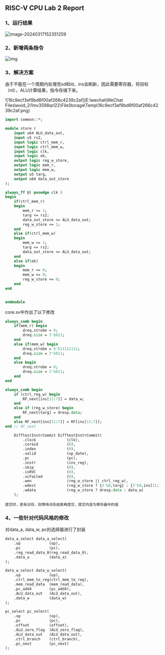 ## RISC-V CPU Lab 2 Report    
### 1、运行结果

![image-20240317152351259](C:\Users\15027\AppData\Roaming\Typora\typora-user-images\image-20240317152351259.png)

### 2、新增两条指令

![img](https://pic4.zhimg.com/v2-2638b7a65f7af39b684f9688900d6783_r.jpg)

### 3、解决方案

由于不能在一个周期内处理完sd和ld，ins会刷新，因此需要寄存器，将目标（rd），ALU计算结果，指令存储下来。

![16c9ecf3ef9bd6f00af266c4239c2af](E:\wechat\WeChat Files\wxid_2i1mv3598qrl22\FileStorage\Temp\16c9ecf3ef9bd6f00af266c4239c2af.png)

```systemverilog
import common::*;

module store (
    input u64 ALU_data_out,
    input u5 rs2,
    input logic ctrl_mem_r,
    input logic ctrl_mem_w,
    input logic clk,
    input logic ok,
    output logic reg_w_store,
    output logic mem_r,
    output logic mem_w,
    output u5 targ,
    output u64 data_out_store
);

always_ff @( posedge clk ) 
begin
    if(ctrl_mem_r)
    begin
        mem_r <= 1; 
        targ <= rs2;
        data_out_store <= ALU_data_out;
        reg_w_store <= 1;
    end
    else if(ctrl_mem_w)
    begin
        mem_w <= 1; 
        targ <= rs2;
        data_out_store <= ALU_data_out;
    end
    else if(ok)
    begin
        mem_r <= 0;
        mem_w <= 0;
        reg_w_store <= 0;
    end
end

    
endmodule
```

core.sv中作出了以下修改

```systemverilog
always_comb begin 
	if(mem_r) begin
		dreq.strobe = 0;
		dreq.size = 3'b011;
	end	
	else if(mem_w) begin
		dreq.strobe = 8'b11111111;
		dreq.size = 3'b011;
	end	
	else begin
		dreq.strobe = 0;
		dreq.size = 3'b011;
	end
end

always_comb begin
    if (ctrl_reg_w) begin
        RF_next[ins[11:7]] = data_w;
    end
	else if (reg_w_store) begin
		RF_next[targ] = dresp.data;
	end 
	else RF_next[ins[11:7]] = RF[ins[11:7]];
end // RF_next

	DifftestInstrCommit DifftestInstrCommit(
		.clock              (clk),
		.coreid             (0),
		.index              (0),
		.valid              (up_date),
		.pc                 (pc),
		.instr              (ins_reg),
		.skip               (0),
		.isRVC              (0),
		.scFailed           (0),
		.wen                (reg_w_store || ctrl_reg_w),
		.wdest              (reg_w_store ? {3'b0,targ} : {3'b0,ins[11:7]}),
		.wdata              (reg_w_store ? dresp.data : data_w)
	);

```

`提交时，若有访存，则等待访存结束再提交，提交内容为寄存器中的值`

### 4、一些针对代码风格的修改

对data_a, data_w, pc的选择器进行了封装

```systemverilog
data_a_select data_a_select(
	.op				(op),
	.pc				(pc),
	.reg_read_data_0(reg_read_data_0),
	.data_a			(data_a)
);

data_w_select data_w_select(
	.op				(op),
	.ctrl_mem_to_reg(ctrl_mem_to_reg),
	.mem_read_data  (mem_read_data),
	.pc_add4        (pc_add4),
	.ALU_data_out	(ALU_data_out),
	.data_w			(data_w)
);

pc_select pc_select(
	.op				(op),
	.pc				(pc),
	.offset			(offset),
	.ALU_zero_flag  (ALU_zero_flag),
	.ALU_data_out   (ALU_data_out),
	.ctrl_branch	(ctrl_branch),
	.pc_next		(pc_next)
);

```

